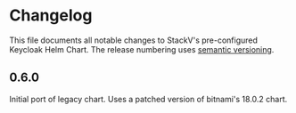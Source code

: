 # Changelog

This file documents all notable changes to StackV's pre-configured Keycloak Helm Chart.
The release numbering uses [semantic versioning](http://semver.org).

## 0.6.0

Initial port of legacy chart. Uses a patched version of bitnami's 18.0.2 chart.
